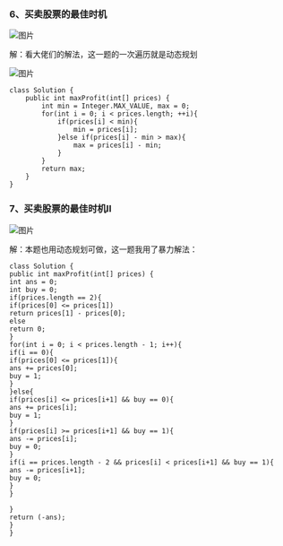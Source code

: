 ### 6、买卖股票的最佳时机

![图片](https://uploader.shimo.im/f/A5WxPEGZj81i6YsL.png!thumbnail?fileGuid=cXkJpjvJcYPTQCyD)

解：看大佬们的解法，这一题的一次遍历就是动态规划

![图片](https://uploader.shimo.im/f/W2sTDdxcMOubjQTY.png!thumbnail?fileGuid=cXkJpjvJcYPTQCyD)

```plain
class Solution {
    public int maxProfit(int[] prices) {
        int min = Integer.MAX_VALUE, max = 0;
        for(int i = 0; i < prices.length; ++i){
            if(prices[i] < min){
                min = prices[i];
            }else if(prices[i] - min > max){
                max = prices[i] - min;
            }
        }
        return max;
    }
}
```
### 7、买卖股票的最佳时机II

![图片](https://uploader.shimo.im/f/oUy19D3c0ij9EIqs.png!thumbnail?fileGuid=cXkJpjvJcYPTQCyD)

解：本题也用动态规划可做，这一题我用了暴力解法：

```plain
class Solution {
public int maxProfit(int[] prices) {
int ans = 0;
int buy = 0;
if(prices.length == 2){
if(prices[0] <= prices[1])
return prices[1] - prices[0];
else
return 0;
}
for(int i = 0; i < prices.length - 1; i++){
if(i == 0){
if(prices[0] <= prices[1]){
ans += prices[0];
buy = 1;
}
}else{
if(prices[i] <= prices[i+1] && buy == 0){
ans += prices[i];
buy = 1;
}
if(prices[i] >= prices[i+1] && buy == 1){
ans -= prices[i];
buy = 0;
}
if(i == prices.length - 2 && prices[i] < prices[i+1] && buy == 1){
ans -= prices[i+1];
buy = 0;
}
}

}
return (-ans);
}
}
```
